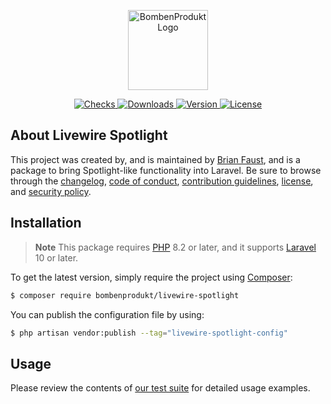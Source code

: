 <p align="center">
    <a href="https://bombenprodukt.com" target="_blank">
        <img src="https://raw.githubusercontent.com/faustbrian/assets/main/logo-text.svg" width="128" alt="BombenProdukt Logo" />
    </a>
</p>

<p align="center">
    <a href="https://github.com/faustbrian/livewire-spotlight/actions">
        <img src="https://badge.sh/github/check-runs/BombenProdukt/livewire-spotlight" alt="Checks" />
    </a>
    <a href="https://packagist.org/packages/bombenprodukt/livewire-spotlight">
        <img src="https://badge.sh/packagist/downloads/BombenProdukt/livewire-spotlight" alt="Downloads" />
    </a>
    <a href="https://packagist.org/packages/bombenprodukt/livewire-spotlight">
        <img src="https://badge.sh/packagist/version/BombenProdukt/livewire-spotlight" alt="Version" />
    </a>
    <a href="https://packagist.org/packages/bombenprodukt/livewire-spotlight">
        <img src="https://badge.sh/packagist/license/BombenProdukt/livewire-spotlight" alt="License" />
    </a>
</p>

## About Livewire Spotlight

This project was created by, and is maintained by [Brian Faust](https://github.com/faustbrian), and is a package to bring Spotlight-like functionality into Laravel. Be sure to browse through the [changelog](CHANGELOG.md), [code of conduct](.github/CODE_OF_CONDUCT.md), [contribution guidelines](.github/CONTRIBUTING.md), [license](LICENSE), and [security policy](.github/SECURITY.md).

## Installation

> **Note**
> This package requires [PHP](https://www.php.net/) 8.2 or later, and it supports [Laravel](https://laravel.com/) 10 or later.

To get the latest version, simply require the project using [Composer](https://getcomposer.org/):

```bash
$ composer require bombenprodukt/livewire-spotlight
```

You can publish the configuration file by using:

```bash
$ php artisan vendor:publish --tag="livewire-spotlight-config"
```

## Usage

Please review the contents of [our test suite](/tests) for detailed usage examples.
